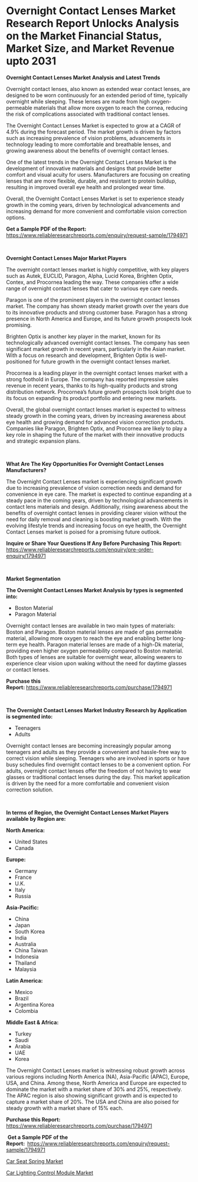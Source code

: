 <p><h1>Overnight Contact Lenses Market Research Report Unlocks Analysis on the Market Financial Status, Market Size, and Market Revenue upto 2031</h1></p><p><strong>Overnight Contact Lenses Market Analysis and Latest Trends</strong></p>
<p><p>Overnight contact lenses, also known as extended wear contact lenses, are designed to be worn continuously for an extended period of time, typically overnight while sleeping. These lenses are made from high oxygen-permeable materials that allow more oxygen to reach the cornea, reducing the risk of complications associated with traditional contact lenses.</p><p>The Overnight Contact Lenses Market is expected to grow at a CAGR of 4.9% during the forecast period. The market growth is driven by factors such as increasing prevalence of vision problems, advancements in technology leading to more comfortable and breathable lenses, and growing awareness about the benefits of overnight contact lenses.</p><p>One of the latest trends in the Overnight Contact Lenses Market is the development of innovative materials and designs that provide better comfort and visual acuity for users. Manufacturers are focusing on creating lenses that are more flexible, durable, and resistant to protein buildup, resulting in improved overall eye health and prolonged wear time.</p><p>Overall, the Overnight Contact Lenses Market is set to experience steady growth in the coming years, driven by technological advancements and increasing demand for more convenient and comfortable vision correction options.</p></p>
<p><strong>Get a Sample PDF of the Report:&nbsp;</strong> <a href="https://www.reliableresearchreports.com/enquiry/request-sample/1794971">https://www.reliableresearchreports.com/enquiry/request-sample/1794971</a></p>
<p>&nbsp;</p>
<p><strong>Overnight Contact Lenses Major Market Players</strong></p>
<p><p>The overnight contact lenses market is highly competitive, with key players such as Autek, EUCLID, Paragon, Alpha, Lucid Korea, Brighten Optix, Contex, and Procornea leading the way. These companies offer a wide range of overnight contact lenses that cater to various eye care needs.</p><p>Paragon is one of the prominent players in the overnight contact lenses market. The company has shown steady market growth over the years due to its innovative products and strong customer base. Paragon has a strong presence in North America and Europe, and its future growth prospects look promising.</p><p>Brighten Optix is another key player in the market, known for its technologically advanced overnight contact lenses. The company has seen significant market growth in recent years, particularly in the Asian market. With a focus on research and development, Brighten Optix is well-positioned for future growth in the overnight contact lenses market.</p><p>Procornea is a leading player in the overnight contact lenses market with a strong foothold in Europe. The company has reported impressive sales revenue in recent years, thanks to its high-quality products and strong distribution network. Procornea’s future growth prospects look bright due to its focus on expanding its product portfolio and entering new markets.</p><p>Overall, the global overnight contact lenses market is expected to witness steady growth in the coming years, driven by increasing awareness about eye health and growing demand for advanced vision correction products. Companies like Paragon, Brighten Optix, and Procornea are likely to play a key role in shaping the future of the market with their innovative products and strategic expansion plans.</p></p>
<p>&nbsp;</p>
<p><strong>What Are The Key Opportunities For Overnight Contact Lenses Manufacturers?</strong></p>
<p><p>The Overnight Contact Lenses market is experiencing significant growth due to increasing prevalence of vision correction needs and demand for convenience in eye care. The market is expected to continue expanding at a steady pace in the coming years, driven by technological advancements in contact lens materials and design. Additionally, rising awareness about the benefits of overnight contact lenses in providing clearer vision without the need for daily removal and cleaning is boosting market growth. With the evolving lifestyle trends and increasing focus on eye health, the Overnight Contact Lenses market is poised for a promising future outlook.</p></p>
<p><strong>Inquire or Share Your Questions If Any Before Purchasing This Report:</strong> <a href="https://www.reliableresearchreports.com/enquiry/pre-order-enquiry/1794971">https://www.reliableresearchreports.com/enquiry/pre-order-enquiry/1794971</a></p>
<p>&nbsp;</p>
<p><strong>Market Segmentation</strong></p>
<p><strong>The Overnight Contact Lenses Market Analysis by types is segmented into:</strong></p>
<p><ul><li>Boston Material</li><li>Paragon Material</li></ul></p>
<p><p>Overnight contact lenses are available in two main types of materials: Boston and Paragon. Boston material lenses are made of gas permeable material, allowing more oxygen to reach the eye and enabling better long-term eye health. Paragon material lenses are made of a high-Dk material, providing even higher oxygen permeability compared to Boston material. Both types of lenses are suitable for overnight wear, allowing wearers to experience clear vision upon waking without the need for daytime glasses or contact lenses.</p></p>
<p><strong>Purchase this Report:&nbsp;</strong><a href="https://www.reliableresearchreports.com/purchase/1794971">https://www.reliableresearchreports.com/purchase/1794971</a></p>
<p>&nbsp;</p>
<p><strong>The Overnight Contact Lenses Market Industry Research by Application is segmented into:</strong></p>
<p><ul><li>Teenagers</li><li>Adults</li></ul></p>
<p><p>Overnight contact lenses are becoming increasingly popular among teenagers and adults as they provide a convenient and hassle-free way to correct vision while sleeping. Teenagers who are involved in sports or have busy schedules find overnight contact lenses to be a convenient option. For adults, overnight contact lenses offer the freedom of not having to wear glasses or traditional contact lenses during the day. This market application is driven by the need for a more comfortable and convenient vision correction solution.</p></p>
<p>&nbsp;</p>
<p><strong>In terms of Region, the Overnight Contact Lenses Market Players available by Region are:</strong></p>
<p>
    <p> <strong> North America: </strong>
        <ul>
            <li>United States</li>
            <li>Canada</li>
        </ul>
        </p> 
    <p> <strong> Europe: </strong>
        <ul>
            <li>Germany</li>
            <li>France</li>
            <li>U.K.</li>
            <li>Italy</li>
            <li>Russia</li>
        </ul>
        </p> 
    <p> <strong> Asia-Pacific: </strong>
        <ul>
            <li>China</li>
            <li>Japan</li>
            <li>South Korea</li>
            <li>India</li>
            <li>Australia</li>
            <li>China Taiwan</li>
            <li>Indonesia</li>
            <li>Thailand</li>
            <li>Malaysia</li>
        </ul>
        </p> 
    <p> <strong> Latin America: </strong>
        <ul>
            <li>Mexico</li>
            <li>Brazil</li>
            <li>Argentina Korea</li>
            <li>Colombia</li>
        </ul>
        </p> 
    <p> <strong> Middle East & Africa: </strong>
        <ul>
            <li>Turkey</li>
            <li>Saudi</li>
            <li>Arabia</li>
            <li>UAE</li>
            <li>Korea</li>
        </ul>
    </p>
    </p>
<p><p>The Overnight Contact Lenses market is witnessing robust growth across various regions including North America (NA), Asia-Pacific (APAC), Europe, USA, and China. Among these, North America and Europe are expected to dominate the market with a market share of 30% and 25%, respectively. The APAC region is also showing significant growth and is expected to capture a market share of 20%. The USA and China are also poised for steady growth with a market share of 15% each.</p></p>
<p><strong>Purchase this Report: </strong><a href="https://www.reliableresearchreports.com/purchase/1794971">https://www.reliableresearchreports.com/purchase/1794971</a></p>
<p>&nbsp;<strong>Get a Sample PDF of the Report:&nbsp;&nbsp;</strong><a href="https://www.reliableresearchreports.com/enquiry/request-sample/1794971">https://www.reliableresearchreports.com/enquiry/request-sample/1794971</a></p>
<p><strong></strong></p>
<p><p><a href="https://gratis-rainforest-2ca.notion.site/Car-Seat-Spring-Market-Challenges-Opportunities-and-Growth-Drivers-and-Major-Market-Players-forec-e6aa076488ed4981919c57f062c6d8cc">Car Seat Spring Market</a></p><p><a href="https://metal-farmhouse-e95.notion.site/Insights-into-Car-Lighting-Control-Module-Market-Size-Analysing-Market-Share-Trends-and-Growth-fr-0774640f219c4037ad12c082c3301e6c">Car Lighting Control Module Market</a></p></p>